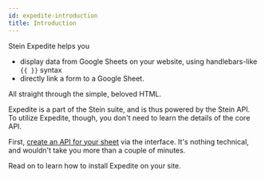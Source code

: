 ```yaml
---
id: expedite-introduction
title: Introduction
---
```


Stein Expedite helps you

- display data from Google Sheets on your website, using handlebars-like `{{ }}` syntax
- directly link a form to a Google Sheet.

All straight through the simple, beloved HTML.

Expedite is a part of the Stein suite, and is thus powered by the Stein API. To utilize Expedite, though, you don't need to learn the details of the core API.

First, [create an API for your sheet](create-api.md) via the interface. It's nothing technical, and wouldn't take you more than a couple of minutes.

Read on to learn how to install Expedite on your site.
